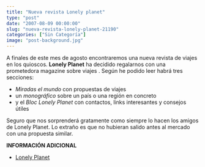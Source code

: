 ```yaml
---
title: "Nueva revista Lonely planet"
type: "post"
date: "2007-08-09 00:00:00"
slug: "nueva-revista-lonely-planet-21190"
categories: ["Sin Categoría"]
image: "post-background.jpg"
---
```


A finales de este mes de agosto encontraremos una nueva revista de viajes en los quioscos. **Lonely Planet** ha decidido regalarnos con una prometedora magazine sobre viajes . Según he podido leer habrá tres secciones:

- *Miradas el mundo* con propuestas de viajes
- un *monográfico* sobre un país o una región en concreto
- y el *Bloc Lonely Planet* con contactos, links interesantes y consejos útiles

Seguro que nos sorprenderá gratamente como siempre lo hacen los amigos de Lonely Planet. Lo extraño es que no hubieran salido antes al mercado con una propuesta similar.

**INFORMACIÓN ADICIONAL**

- [Lonely Planet](http://www.lonelyplanet.es/Home.aspx)